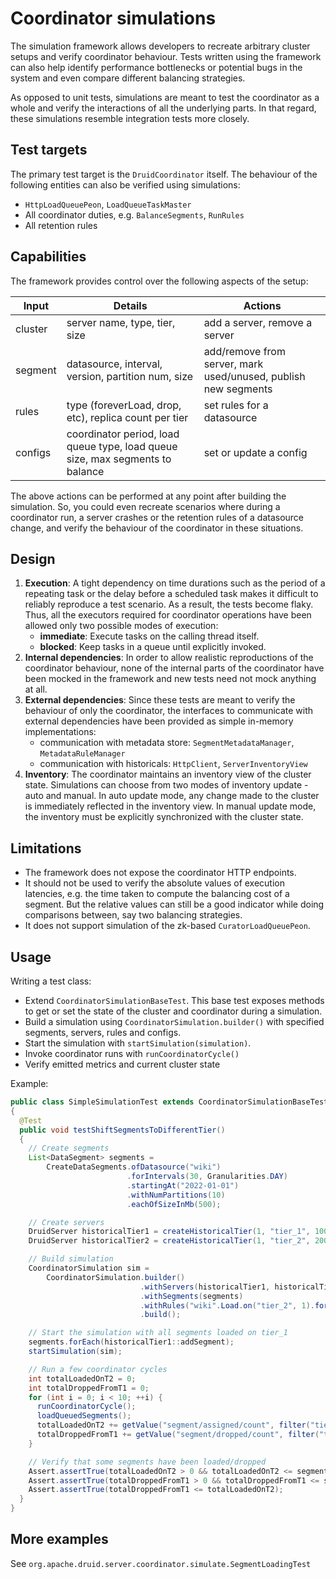 # Coordinator simulations

The simulation framework allows developers to recreate arbitrary cluster setups and verify coordinator behaviour. Tests
written using the framework can also help identify performance bottlenecks or potential bugs in the system and even
compare different balancing strategies.

As opposed to unit tests, simulations are meant to test the coordinator as a whole and verify the interactions of all
the underlying parts. In that regard, these simulations resemble integration tests more closely.

## Test targets

The primary test target is the `DruidCoordinator` itself. The behaviour of the following entities can also be verified
using simulations:

- `HttpLoadQueuePeon`, `LoadQueueTaskMaster`
- All coordinator duties, e.g. `BalanceSegments`, `RunRules`
- All retention rules

## Capabilities

The framework provides control over the following aspects of the setup:

| Input | Details | Actions |
|-------|---------|---------|
|cluster | server name, type, tier, size | add a server, remove a server|
|segment |datasource, interval, version, partition num, size | add/remove from server, mark used/unused, publish new segments|
|rules | type (foreverLoad, drop, etc), replica count per tier | set rules for a datasource| 
|configs |coordinator period, load queue type, load queue size, max segments to balance | set or update a config |

The above actions can be performed at any point after building the simulation. So, you could even recreate scenarios
where during a coordinator run, a server crashes or the retention rules of a datasource change, and verify the behaviour
of the coordinator in these situations.

## Design

1. __Execution__: A tight dependency on time durations such as the period of a repeating task or the delay before a
   scheduled task makes it difficult to reliably reproduce a test scenario. As a result, the tests become flaky. Thus,
   all the executors required for coordinator operations have been allowed only two possible modes of execution:
    - __immediate__: Execute tasks on the calling thread itself.
    - __blocked__: Keep tasks in a queue until explicitly invoked.
2. __Internal dependencies__: In order to allow realistic reproductions of the coordinator behaviour, none of the
   internal parts of the coordinator have been mocked in the framework and new tests need not mock anything at all.
3. __External dependencies__: Since these tests are meant to verify the behaviour of only the coordinator, the
   interfaces to communicate with external dependencies have been provided as simple in-memory implementations:
    - communication with metadata store: `SegmentMetadataManager`, `MetadataRuleManager`
    - communication with historicals: `HttpClient`, `ServerInventoryView`
4. __Inventory__: The coordinator maintains an inventory view of the cluster state. Simulations can choose from two
   modes of inventory update - auto and manual. In auto update mode, any change made to the cluster is immediately
   reflected in the inventory view. In manual update mode, the inventory must be explicitly synchronized with the
   cluster state.

## Limitations

- The framework does not expose the coordinator HTTP endpoints.
- It should not be used to verify the absolute values of execution latencies, e.g. the time taken to compute the
  balancing cost of a segment. But the relative values can still be a good indicator while doing comparisons between,
  say two balancing strategies.
- It does not support simulation of the zk-based `CuratorLoadQueuePeon`.

## Usage

Writing a test class:

- Extend `CoordinatorSimulationBaseTest`. This base test exposes methods to get or set the state of the cluster and
  coordinator during a simulation.
- Build a simulation using `CoordinatorSimulation.builder()` with specified segments, servers, rules and configs.
- Start the simulation with `startSimulation(simulation)`.
- Invoke coordinator runs with `runCoordinatorCycle()`
- Verify emitted metrics and current cluster state

Example:

```java
public class SimpleSimulationTest extends CoordinatorSimulationBaseTest
{
  @Test
  public void testShiftSegmentsToDifferentTier()
  {
    // Create segments
    List<DataSegment> segments =
        CreateDataSegments.ofDatasource("wiki")
                          .forIntervals(30, Granularities.DAY)
                          .startingAt("2022-01-01")
                          .withNumPartitions(10)
                          .eachOfSizeInMb(500);

    // Create servers
    DruidServer historicalTier1 = createHistoricalTier(1, "tier_1", 10000);
    DruidServer historicalTier2 = createHistoricalTier(1, "tier_2", 20000);

    // Build simulation
    CoordinatorSimulation sim =
        CoordinatorSimulation.builder()
                             .withServers(historicalTier1, historicalTier2)
                             .withSegments(segments)
                             .withRules("wiki".Load.on("tier_2", 1).forever())
                             .build();

    // Start the simulation with all segments loaded on tier_1
    segments.forEach(historicalTier1::addSegment);
    startSimulation(sim);

    // Run a few coordinator cycles
    int totalLoadedOnT2 = 0;
    int totalDroppedFromT1 = 0;
    for (int i = 0; i < 10; ++i) {
      runCoordinatorCycle();
      loadQueuedSegments();
      totalLoadedOnT2 += getValue("segment/assigned/count", filter("tier", "tier_2"));
      totalDroppedFromT1 += getValue("segment/dropped/count", filter("tier", "tier_1"));
    }

    // Verify that some segments have been loaded/dropped
    Assert.assertTrue(totalLoadedOnT2 > 0 && totalLoadedOnT2 <= segments.size());
    Assert.assertTrue(totalDroppedFromT1 > 0 && totalDroppedFromT1 <= segments.size());
    Assert.assertTrue(totalDroppedFromT1 <= totalLoadedOnT2);
  }
}
```

## More examples

See `org.apache.druid.server.coordinator.simulate.SegmentLoadingTest`
